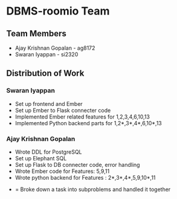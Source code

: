 
# DBMS-roomio Team

## Team Members
- Ajay Krishnan Gopalan - ag8172
- Swaran Iyappan - si2320

## Distribution of Work

### Swaran Iyappan
- Set up frontend and Ember
- Set up Ember to Flask connecter code
- Implemented Ember related features for 1,2,3,4,6,10,13
- Implemented Python backend parts for 1,2*,3*,4*,6,10*,13


### Ajay Krishnan Gopalan
- Wrote DDL for PostgreSQL
- Set up Elephant SQL
- Set up Flask to DB connecter code, error handling
- Wrote Ember code for Features: 5,9,11
- Wrote python backend for Features : 2*,3*,4*,5,9,10*,11

* = Broke down a task into subproblems and handled it together